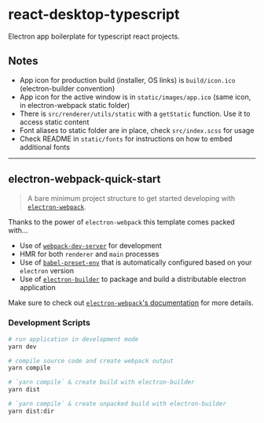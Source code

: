 # react-desktop-typescript

Electron app boilerplate for typescript react projects.

## Notes

- App icon for production build (installer, OS links) is `build/icon.ico` (electron-builder convention)
- App icon for the active window is in `static/images/app.ico` (same icon, in electron-webpack static folder)
- There is `src/renderer/utils/static` with a `getStatic` function. Use it to access static content
- Font aliases to static folder are in place, check `src/index.scss` for usage
- Check README in `static/fonts` for instructions on how to embed additional fonts

---

## electron-webpack-quick-start

> A bare minimum project structure to get started developing with [`electron-webpack`](https://github.com/electron-userland/electron-webpack).

Thanks to the power of `electron-webpack` this template comes packed with...

- Use of [`webpack-dev-server`](https://github.com/webpack/webpack-dev-server) for development
- HMR for both `renderer` and `main` processes
- Use of [`babel-preset-env`](https://github.com/babel/babel-preset-env) that is automatically configured based on your `electron` version
- Use of [`electron-builder`](https://github.com/electron-userland/electron-builder) to package and build a distributable electron application

Make sure to check out [`electron-webpack`'s documentation](https://webpack.electron.build/) for more details.

### Development Scripts

```bash
# run application in development mode
yarn dev

# compile source code and create webpack output
yarn compile

# `yarn compile` & create build with electron-builder
yarn dist

# `yarn compile` & create unpacked build with electron-builder
yarn dist:dir
```
